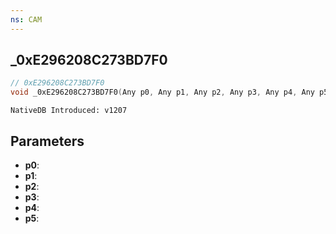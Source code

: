 ```yaml
---
ns: CAM
---
```

## _0xE296208C273BD7F0

```c
// 0xE296208C273BD7F0
void _0xE296208C273BD7F0(Any p0, Any p1, Any p2, Any p3, Any p4, Any p5);
```

```
NativeDB Introduced: v1207
```

## Parameters
* **p0**:
* **p1**:
* **p2**:
* **p3**:
* **p4**:
* **p5**:
